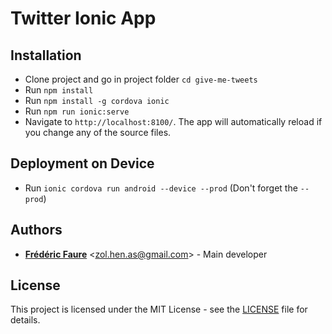 # Twitter Ionic App

## Installation

- Clone project and go in project folder `cd give-me-tweets`
- Run `npm install`
- Run `npm install -g cordova ionic`
- Run `npm run ionic:serve`
- Navigate to `http://localhost:8100/`. The app will automatically reload if you change any of the source files.

## Deployment on Device

- Run `ionic cordova run android --device --prod` (Don't forget the `--prod`)

## Authors

* [**Frédéric Faure**](https://github.com/zolenas) <[zol.hen.as@gmail.com](mailto:zol.hen.as@gmail.com)> - Main developer

## License

This project is licensed under the MIT License - see the [LICENSE](LICENSE.md) file for details.
